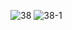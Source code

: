 ![38](https://user-images.githubusercontent.com/69049801/129013851-998dd56e-2745-4f7b-8b22-6d1b1a697487.PNG)
![38-1](https://user-images.githubusercontent.com/69049801/129013857-47f14e42-b86d-4057-b4bc-c524793fd80c.PNG)

